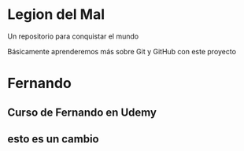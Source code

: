 # Legion del Mal
Un repositorio para conquistar el mundo

Básicamente aprenderemos más sobre Git y GitHub con este proyecto


# Fernando


## Curso de Fernando en Udemy

## esto es un cambio